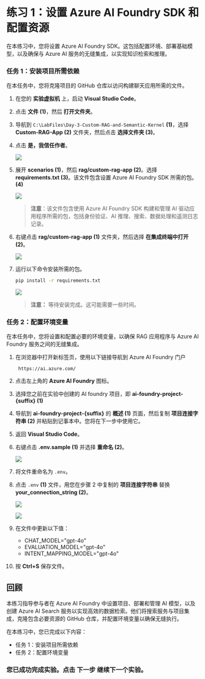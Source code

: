 # 练习 1：设置 Azure AI Foundry SDK 和配置资源

在本练习中，您将设置 Azure AI Foundry SDK。这包括配置环境、部署基础模型，以及确保与 Azure AI 服务的无缝集成，以实现知识检索和推理。

### 任务 1：安装项目所需依赖

在本任务中，您将克隆项目的 GitHub 仓库以访问构建聊天应用所需的文件。

1. 在您的 **实验虚拟机** 上，启动 **Visual Studio Code**。

1. 点击 **文件 (1)**，然后 **打开文件夹**。

1. 导航到 `C:\LabFiles\Day-3-Custom-RAG-and-Semantic-Kernel` **(1)**，选择 **Custom-RAG-App (2)** 文件夹，然后点击 **选择文件夹 (3)**。

1. 点击 **是，我信任作者**。

    ![](../media/af25.png)

1. 展开 **scenarios (1)**，然后 **rag/custom-rag-app (2)**。选择 **requirements.txt (3)**。该文件包含设置 Azure AI Foundry SDK 所需的包。**(4)**

    ![](../media/af-27.png)

     >**注意**：该文件包含使用 Azure AI Foundry SDK 构建和管理 AI 驱动应用程序所需的包，包括身份验证、AI 推理、搜索、数据处理和遥测日志记录。

1. 右键点击 **rag/custom-rag-app (1)** 文件夹，然后选择 **在集成终端中打开 (2)**。

    ![](../media/af26.png)

1. 运行以下命令安装所需的包。

    ```bash
    pip install -r requirements.txt
    ```

     ![](../media/af28.png)    

      >**注意：** 等待安装完成。这可能需要一些时间。


### 任务 2：配置环境变量

在本任务中，您将设置和配置必要的环境变量，以确保 RAG 应用程序与 Azure AI Foundry 服务之间的无缝集成。

1. 在浏览器中打开新标签页，使用以下链接导航到 Azure AI Foundry 门户

   ```
    https://ai.azure.com/
   ```

1. 点击左上角的 **Azure AI Foundry** 图标。
1. 选择您之前在实验中创建的 AI foundry 项目，即 **ai-foundry-project-{suffix} (1)**
1. 导航到 **ai-foundry-project-{suffix}** 的 **概述 (1)** 页面，然后复制 **项目连接字符串 (2)** 并粘贴到记事本中。您将在下一步中使用它。

1. 返回 **Visual Studio Code**。

1. 右键点击 **.env.sample (1)** 并选择 **重命名 (2)**。

    ![](../media/af29.png)

1. 将文件重命名为 `.env`。

1. 点击 `.env` **(1)** 文件，用您在步骤 2 中复制的 **项目连接字符串** 替换 **your_connection_string (2)**。

    ![](../media/af32.png)

    ![](../media/af33.png)

1. 在文件中更新以下值：
    - CHAT_MODEL="gpt-4o"
    - EVALUATION_MODEL="gpt-4o"
    - INTENT_MAPPING_MODEL="gpt-4o"
1. 按 **Ctrl+S** 保存文件。

## 回顾

本练习指导参与者在 Azure AI Foundry 中设置项目、部署和管理 AI 模型，以及创建 Azure AI Search 服务以实现高效的数据检索。他们将搜索服务与项目集成，克隆包含必要资源的 GitHub 仓库，并配置环境变量以确保无缝执行。

在本练习中，您已完成以下内容：
- 任务 1：安装项目所需依赖
- 任务 2：配置环境变量

### 您已成功完成实验。点击 **下一步** 继续下一个实验。 
